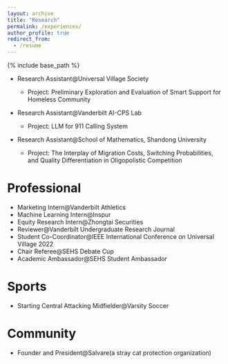 ```yaml
---
layout: archive
title: "Research"
permalink: /experiences/
author_profile: true
redirect_from:
  - /resume
---
```


{% include base_path %}

* Research Assistant@Universal Village Society
  * Project: Preliminary Exploration and Evaluation of Smart Support for Homeless Community
 
* Research Assistant@Vanderbilt AI-CPS Lab
  * Project: LLM for 911 Calling System
 
* Research Assistant@School of Mathematics, Shandong University
  * Project: The Interplay of Migration Costs, Switching Probabilities, and Quality Differentiation in Oligopolistic Competition
 

Professional
======
* Marketing Intern@Vanderbilt Athletics
* Machine Learning Intern@Inspur
* Equity Research Intern@Zhongtai Securities
* Reviewer@Vanderbilt Undergraduate Research Journal
* Student Co-Coordinator@IEEE International Conference on Universal Village 2022
* Chair Referee@SEHS Debate Cup
* Academic Ambassador@SEHS Student Ambassador

Sports
======
* Starting Central Attacking Midfielder@Varsity Soccer

Community
======
* Founder and President@Salvare(a stray cat protection organization)

